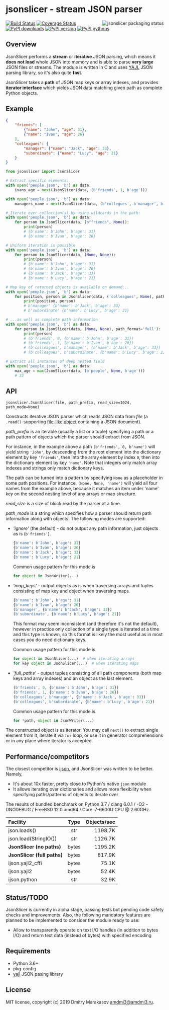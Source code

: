 # jsonslicer - stream JSON parser

<a href="https://repology.org/metapackage/python:jsonslicer/versions">
	<img src="https://repology.org/badge/vertical-allrepos/python:jsonslicer.svg" alt="jsonslicer packaging status" align="right">
</a>

[![Build Status](https://travis-ci.org/AMDmi3/jsonslicer.svg?branch=master)](https://travis-ci.org/AMDmi3/jsonslicer)
[![Coverage Status](https://coveralls.io/repos/github/AMDmi3/jsonslicer/badge.svg?branch=master)](https://coveralls.io/github/AMDmi3/jsonslicer?branch=master)
[![PyPI downloads](https://img.shields.io/pypi/dm/jsonslicer.svg)](https://pypi.org/project/jsonslicer/)
[![PyPI version](https://img.shields.io/pypi/v/jsonslicer.svg)](https://pypi.org/project/jsonslicer/)
[![PyPI pythons](https://img.shields.io/pypi/pyversions/jsonslicer.svg)](https://pypi.org/project/jsonslicer/)

## Overview

JsonSlicer performs a **stream** or **iterative** JSON parsing,
which means it **does not load** whole JSON into memory and is able
to parse **very large** JSON files or streams. The module is written
in C and uses [YAJL](https://lloyd.github.io/yajl/) JSON parsing
library, so it's also quite **fast**.

JsonSlicer takes a **path** of JSON map keys or array indexes, and provides
**iterator interface** which yields JSON data matching given path as complete
Python objects.

## Example

```json
{
    "friends": [
        {"name": "John", "age": 31},
        {"name": "Ivan", "age": 26}
    ],
    "colleagues": {
        "manager": {"name": "Jack", "age": 33},
        "subordinate": {"name": "Lucy", "age": 21}
    }
}
```

```python
from jsonslicer import JsonSlicer

# Extract specific elements:
with open('people.json', 'b') as data:
    ivans_age = next(JsonSlicer(data, (b'friends', 1, b'age')))

with open('people.json', 'b') as data:
    managers_name = next(JsonSlicer(data, (b'collegues', b'manager', b'name')))

# Iterate over collection(s) by using wildcards in the path:
with open('people.json', 'b') as data:
    for person in JsonSlicer(data, (b"friends", None)):
        print(person)
        # {b'name': b'John', b'age': 31}
        # {b'name': b'Ivan', b'age': 26}

# Uniform iteration is possible
with open('people.json', 'b') as data:
    for person in JsonSlicer(data, (None, None)):
        print(person)
        # {b'name': b'John', b'age': 31}
        # {b'name': b'Ivan', b'age': 26}
        # {b'name': b'Jack', b'age': 33}
        # {b'name': b'Lucy', b'age': 21}

# Map key of returned objects is available on demand...
with open('people.json', 'b') as data:
    for position, person in JsonSlicer(data, ('colleagues', None), path_format='map_keys'):
        print(position, person)
        # b'manager' {b'name': b'Jack', b'age': 33}
        # b'subordinate' {b'name': b'Lucy', b'age': 21}

# ...as well as complete path information
with open('people.json', 'b') as data:
    for person in JsonSlicer(data, (None, None), path_format='full'):
        print(person)
        # (b'friends', 0, {b'name': b'John', b'age': 31})
        # (b'friends', 1, {b'name': b'Ivan', b'age': 26})
        # (b'colleagues', b'manager', {b'name': b'Jack', b'age': 33})
        # (b'colleagues', b'subordinate', {b'name': b'Lucy', b'age': 21})

# Extract all instances of deep nested field
with open('people.json', 'b') as data:
    max_age = max(JsonSlicer(data, (b'people', None, b'age')))
    # 33
```

## API

```
jsonslicer.JsonSlicer(file, path_prefix, read_size=1024, path_mode=None)
```

Constructs iterative JSON parser which reads JSON data from _file_ (a `.read()`-supporting [file-like object](https://docs.python.org/3/glossary.html#term-file-like-object) containing a JSON document).

_path_prefix_ is an iterable (usually a list or a tuple) specifying
a path or a path pattern of objects which the parser should extract
from JSON.

For instance, in the example above a path `(b'friends', 0, b'name')`
will yield string `'John'`, by descending from the root element
into the dictionary element by key `'friends'`, then into the array
element by index `0`, then into the dictionary element by key
`'name'`. Note that integers only match array indexes and strings
only match dictionary keys.

The path can be turned into a pattern by specifying `None` as a
placeholder in some path positions. For instance,  `(None, None,
'name')` will yield all four names from the example above, because
it matches an item under 'name' key on the second nesting level of
any arrays or map structure.

_read_size_ is a size of block read by the parser at a time.

_path_mode_ is a string which specifies how a parser should
return path information along with objects. The following modes are
supported:

* _'ignore'_ (the default) - do not output any path information, just
objects as is (`b'friends'`).

  ```python
  {b'name': b'John', b'age': 31}
  {b'name': b'Ivan', b'age': 26}
  {b'name': b'Jack', b'age': 33}
  {b'name': b'Lucy', b'age': 21}
  ```

  Common usage pattern for this mode is

  ```python
  for object in JsonWriter(...)
  ```

* _'map_keys'_ - output objects as is when traversing arrays and tuples
consisting of map key and object when traversing maps.

  ```python
  {b'name': b'John', b'age': 31}
  {b'name': b'Ivan', b'age': 26}
  (b'manager', {b'name': b'Jack', b'age': 33})
  (b'subordinate', {b'name': b'Lucy', b'age': 21})
  ```

  This format may seem inconsistent (and therefore it's not the default),
  however in practice only collection of a single type is iterated at
  a time and this type is known, so this format is likely the most useful
  as in most cases you do need dictionary keys.

  Common usage pattern for this mode is

  ```python
  for object in JsonSlicer(...)  # when iterating arrays
  for key object in JsonSlicer(...)  # when iterating maps
  ```

* _'full_paths'_ - output tuples consisting of all path components
(both map keys and array indexes) and an object as the last element.

  ```python
  (b'friends', 0, {b'name': b'John', b'age': 31})
  (b'friends', 1, {b'name': b'Ivan', b'age': 26})
  (b'colleagues', b'manager', {b'name': b'Jack', b'age': 33})
  (b'colleagues', b'subordinate', {b'name': b'Lucy', b'age': 21})
  ```

  Common usage pattern for this mode is

  ```python
  for *path, object in JsonWriter(...)
  ```

The constructed object is as iterator. You may call `next()` to extract
single element from it, iterate it via `for` loop, or use it in generator
comprehensions or in any place where iterator is accepted.

## Performance/competitors

The closest competitor is [ijson](https://github.com/isagalaev/ijson),
and JsonSlicer was written to be better. Namely,

* It's about 10x faster, pretty close to Python's native `json` module
* It allows iterating over dictionaries and allows more flexibility when
  specifying paths/patterns of objects to iterate over

The results of bundled benchmark on Python 3.7 / clang 6.0.1 / -O2 -DNODEBUG / FreeBSD 12.0 amd64 / Core i7-6600U CPU @ 2.60GHz.

| Facility                    | Type   | Objects/sec   |
|:----------------------------|:------:|--------------:|
| json.loads()                | str    | 1198.7K       |
| json.load(StringIO())       | str    | 1126.7K       |
| **JsonSlicer (no paths)**   | bytes  | 1195.2K       |
| **JsonSlicer (full paths)** | bytes  | 817.9K        |
| ijson.yajl2_cffi            | bytes  | 75.1K         |
| ijson.yajl2                 | bytes  | 52.4K         |
| ijson.python                | str    | 32.9K         |

## Status/TODO

JsonSlicer is currently in alpha stage, passing tests but pending
code safety checks and improvements. Also, the following mandatory
features are planned to be implemented to consider the module ready
to use:

- Allow to transparently operate on text I/O handles (in addition
  to bytes I/O) and return text data (instead of bytes) with specified
  encoding

## Requirements

- Python 3.6+
- pkg-config
- [yajl](https://lloyd.github.io/yajl/) JSON pasing library

## License

MIT license, copyright (c) 2019 Dmitry Marakasov amdmi3@amdmi3.ru.
